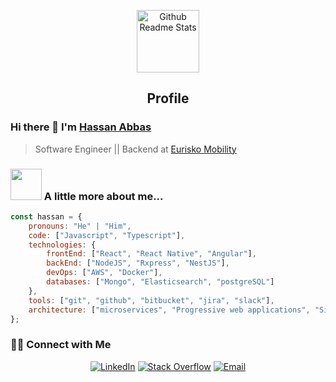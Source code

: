 <p align="center">
 <img width="100px" src="https://res.cloudinary.com/anuraghazra/image/upload/v1594908242/logo_ccswme.svg" align="center" alt="Github Readme Stats" />
 <h2 align="center">Profile</h2>
</p>

### Hi there 👋 I'm [Hassan Abbas](https://www.linkedin.com/in/hassan-abbas-805999195/)
> Software Engineer || Backend at [Eurisko Mobility](https://euriskomobility.com)

### <img src="https://media.giphy.com/media/VgCDAzcKvsR6OM0uWg/giphy.gif" width="50"> A little more about me...  

```javascript
const hassan = {
    pronouns: "He" | "Him",
    code: ["Javascript", "Typescript"],
    technologies: {
        frontEnd: ["React", "React Native", "Angular"],
        backEnd: ["NodeJS", "Rxpress", "NestJS"],
        devOps: ["AWS", "Docker"],
        databases: ["Mongo", "Elasticsearch", "postgreSQL"]
    },
    tools: ["git", "github", "bitbucket", "jira", "slack"],
    architecture: ["microservices", "Progressive web applications", "Single page applications"]
};
```

<h3> 🤝🏻 Connect with Me </h3>

<p align="center">
<a href="https://www.linkedin.com/in/hassan-abbas-805999195/" target="_blank"><img alt="LinkedIn" src="https://img.shields.io/badge/LinkedIn-@anandmainali-blue?style=flat&logo=linkedin"></a>
<a href="https://stackoverflow.com/users/13186114/hassan-abbas" target="_blank"><img alt="Stack Overflow" src="https://img.shields.io/badge/Stackoverflow-Anand%20Mainali-blue?style=flat&logo=stackoverflow"></a>
<a href="mailto:hassan.abbasCS@gmail.com"><img alt="Email" src="https://img.shields.io/badge/Email-anandmainali5@gmail.com-blue?style=flat&logo=gmail"></a>
</p>

